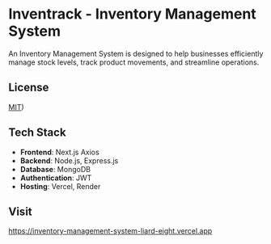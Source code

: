 # Inventrack - Inventory Management System

An Inventory Management System is designed to help businesses efficiently manage stock levels, track product movements, and streamline operations.

## License

[MIT](https://github.com/GihanJY/inventory_management_system/blob/main/LICENSE))

## Tech Stack

- **Frontend**: Next.js Axios
- **Backend**: Node.js, Express.js
- **Database**: MongoDB
- **Authentication**: JWT
- **Hosting**: Vercel, Render

## Visit

https://inventory-management-system-liard-eight.vercel.app
